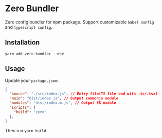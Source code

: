 # Zero Bundler
Zero config bundler for npm package. Support customizable  `babel config` and `typescript config`.

## Installation
`yarn add zero-bundler --dev`

## Usage
Update your `package.json`:
```json
{
  "source": "./src/index.js", // Entry file(TS file end with .ts/.tsx)
  "main": "dist/index.js", // Output commonjs module
  "modules": "dist/index.m.js", // Output ES module
  "scripts": {
    "build": "zero"
  },
}

```
Then run `yarn build`.
